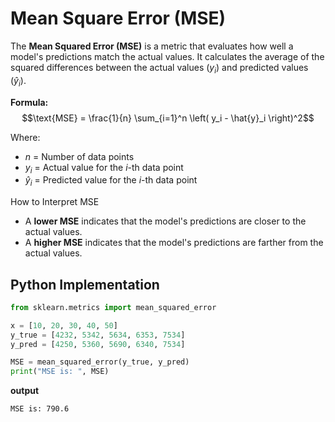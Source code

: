 # Mean Square Error (MSE)

The **Mean Squared Error (MSE)** is a metric that evaluates how well a model's predictions match the actual values. It calculates the average of the squared differences between the actual values ($y_i$) and predicted values ($\hat{y}_i$).

**Formula:**
$$\text{MSE} = \frac{1}{n} \sum_{i=1}^n \left( y_i - \hat{y}_i \right)^2$$

Where:

- $n$ = Number of data points
- $y_i$ = Actual value for the $i$-th data point
- $\hat{y}_i$ = Predicted value for the $i$-th data point

How to Interpret MSE

- A **lower MSE** indicates that the model's predictions are closer to the actual values.
- A **higher MSE** indicates that the model's predictions are farther from the actual values.

## **Python Implementation**

```python
from sklearn.metrics import mean_squared_error

x = [10, 20, 30, 40, 50]
y_true = [4232, 5342, 5634, 6353, 7534]
y_pred = [4250, 5360, 5690, 6340, 7534]

MSE = mean_squared_error(y_true, y_pred)
print("MSE is: ", MSE)
```

**output**

```bash
MSE is: 790.6
```
